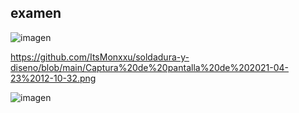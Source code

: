 ## examen

![imagen](https://user-images.githubusercontent.com/78345639/115859447-831c7d80-a430-11eb-8e6b-c130f78a5713.png)

https://github.com/ItsMonxxu/soldadura-y-diseno/blob/main/Captura%20de%20pantalla%20de%202021-04-23%2012-10-32.png

![imagen](https://user-images.githubusercontent.com/78345639/115860014-35544500-a431-11eb-92ef-f889a3247663.png)


